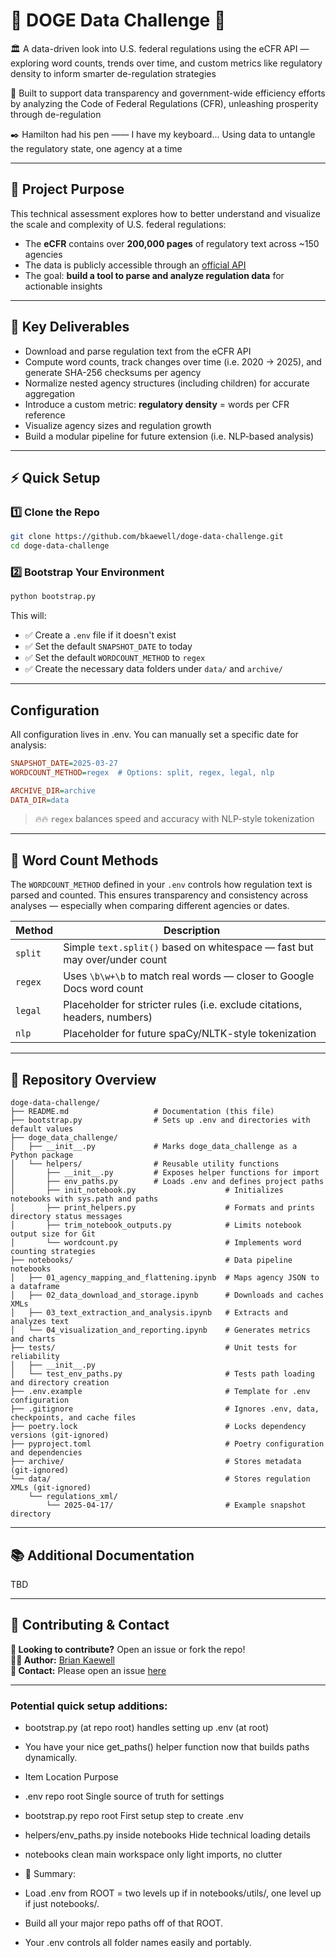 # 🐶 DOGE Data Challenge 🚀

🏛️ A data-driven look into U.S. federal regulations using the eCFR API — exploring word counts, trends over time, and custom metrics like regulatory density to inform smarter de-regulation strategies

📜 Built to support data transparency and government-wide efficiency efforts by analyzing the Code of Federal Regulations (CFR), unleashing prosperity through de-regulation

✒️ Hamilton had his pen —— I have my keyboard... Using data to untangle the regulatory state, one agency at a time

---

## 🎯 Project Purpose

This technical assessment explores how to better understand and visualize the scale and complexity of U.S. federal regulations:

- The **eCFR** contains over **200,000 pages** of regulatory text across ~150 agencies
- The data is publicly accessible through an [official API](https://www.ecfr.gov/reader-aids/ecfr-developer-resources/rest-api-interactive-documentation)
- The goal: **build a tool to parse and analyze regulation data** for actionable insights

---

## 📌 Key Deliverables

- Download and parse regulation text from the eCFR API
- Compute word counts, track changes over time (i.e. 2020 → 2025), and generate SHA-256 checksums per agency
- Normalize nested agency structures (including children) for accurate aggregation
- Introduce a custom metric: **regulatory density** = words per CFR reference
- Visualize agency sizes and regulation growth
- Build a modular pipeline for future extension (i.e. NLP-based analysis)

---

## ⚡ Quick Setup
### 1️⃣ Clone the Repo  
```bash
git clone https://github.com/bkaewell/doge-data-challenge.git
cd doge-data-challenge
```

### 2️⃣ Bootstrap Your Environment  
```bash
python bootstrap.py
```

This will:
- ✅ Create a `.env` file if it doesn't exist
- ✅ Set the default `SNAPSHOT_DATE` to today
- ✅ Set the default `WORDCOUNT_METHOD` to `regex`
- ✅ Create the necessary data folders under `data/` and `archive/`

---

## Configuration
All configuration lives in .env. You can manually set a specific date for analysis:
```ini
SNAPSHOT_DATE=2025-03-27
WORDCOUNT_METHOD=regex  # Options: split, regex, legal, nlp

ARCHIVE_DIR=archive
DATA_DIR=data
```
  > 🔥🔥 `regex` balances speed and accuracy with NLP-style tokenization

---

## 🔢 Word Count Methods

The `WORDCOUNT_METHOD` defined in your `.env` controls how regulation text is parsed and counted. This ensures transparency and consistency across analyses — especially when comparing different agencies or dates.

| Method   | Description                                                                |
|----------|----------------------------------------------------------------------------|
| `split`  | Simple `text.split()` based on whitespace — fast but may over/under count  |
| `regex`  | Uses `\b\w+\b` to match real words — closer to Google Docs word count      |
| `legal`  | Placeholder for stricter rules (i.e. exclude citations, headers, numbers)  |
| `nlp`    | Placeholder for future spaCy/NLTK-style tokenization                       |

---

## 📂 Repository Overview  
```
doge-data-challenge/
├── README.md                   # Documentation (this file)
├── bootstrap.py                # Sets up .env and directories with default values
├── doge_data_challenge/
│   ├── __init__.py             # Marks doge_data_challenge as a Python package
│   └── helpers/                # Reusable utility functions
│       ├── __init__.py         # Exposes helper functions for import
│       ├── env_paths.py        # Loads .env and defines project paths
│       ├── init_notebook.py                    # Initializes notebooks with sys.path and paths
│       ├── print_helpers.py                    # Formats and prints directory status messages
│       ├── trim_notebook_outputs.py            # Limits notebook output size for Git
│       └── wordcount.py                        # Implements word counting strategies
├── notebooks/                                  # Data pipeline notebooks
│   ├── 01_agency_mapping_and_flattening.ipynb  # Maps agency JSON to a dataframe
│   ├── 02_data_download_and_storage.ipynb      # Downloads and caches XMLs
│   ├── 03_text_extraction_and_analysis.ipynb   # Extracts and analyzes text
│   └── 04_visualization_and_reporting.ipynb    # Generates metrics and charts
├── tests/                                      # Unit tests for reliability
│   ├── __init__.py
│   └── test_env_paths.py                       # Tests path loading and directory creation
├── .env.example                                # Template for .env configuration
├── .gitignore                                  # Ignores .env, data, checkpoints, and cache files
├── poetry.lock                                 # Locks dependency versions (git-ignored)
├── pyproject.toml                              # Poetry configuration and dependencies
├── archive/                                    # Stores metadata (git-ignored)
└── data/                                       # Stores regulation XMLs (git-ignored)
    └── regulations_xml/
        └── 2025-04-17/                         # Example snapshot directory
```  

---

## 📚 Additional Documentation  

TBD

---

## 🤝 Contributing & Contact    

**🎯 Looking to contribute?** Open an issue or fork the repo!  
**👨‍💻 Author:** [Brian Kaewell](https://github.com/bkaewell)  
**📧 Contact:** Please open an issue [here](https://github.com/bkaewell/doge-data-challenge/issues)

---


### Potential quick setup additions:
- bootstrap.py (at repo root) handles setting up .env (at root)
- You have your nice get_paths() helper function now that builds paths dynamically.
- Item	Location	Purpose
- .env	repo root	Single source of truth for settings
- bootstrap.py	repo root	First setup step to create .env
- helpers/env_paths.py	inside notebooks	Hide technical loading details
- notebooks	clean main workspace	only light imports, no clutter

- 🎯 Summary:
- Load .env from ROOT = two levels up if in notebooks/utils/, one level up if just notebooks/.

- Build all your major repo paths off of that ROOT.

- Your .env controls all folder names easily and portably.
